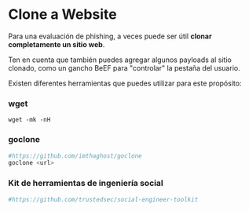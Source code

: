 # Clone a Website

Para una evaluación de phishing, a veces puede ser útil **clonar completamente un sitio web**.

Ten en cuenta que también puedes agregar algunos payloads al sitio clonado, como un gancho BeEF para "controlar" la pestaña del usuario.

Existen diferentes herramientas que puedes utilizar para este propósito:

### wget

```
wget -mk -nH
```

### goclone

```bash
#https://github.com/imthaghost/goclone
goclone <url>
```

### Kit de herramientas de ingeniería social

```bash
#https://github.com/trustedsec/social-engineer-toolkit
```
